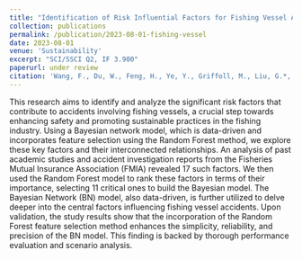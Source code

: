 ```yaml
---
title: "Identification of Risk Influential Factors for Fishing Vessel Accident using Claims Data from Fisheries Mutual Insurance Association"
collection: publications
permalink: /publication/2023-08-01-fishing-vessel
date: 2023-08-01
venue: 'Sustainability'
excerpt: "SCI/SSCI Q2, IF 3.900"
paperurl: under review
citation: 'Wang, F., Du, W., Feng, H., Ye, Y., Griffoll, M., Liu, G.*, Zheng, P. (2023). &quot;Identification of risk influential factors for fishing vessel accident using claims data from fisheries mutual insurance association.&quot; <i>Sustainability</i>, under review.'
---
```


This research aims to identify and analyze the significant risk factors that contribute to accidents involving fishing vessels, a crucial step towards enhancing safety and promoting sustainable practices in the fishing industry. Using a Bayesian network model, which is data-driven and incorporates feature selection using the Random Forest method, we explore these key factors and their interconnected relationships. An analysis of past academic studies and accident investigation reports from the Fisheries Mutual Insurance Association (FMIA) revealed 17 such factors. We then used the Random Forest model to rank these factors in terms of their importance, selecting 11 critical ones to build the Bayesian model. The Bayesian Network (BN) model, also data-driven, is further utilized to delve deeper into the central factors influencing fishing vessel accidents. Upon validation, the study results show that the incorporation of the Random Forest feature selection method enhances the simplicity, reliability, and precision of the BN model. This finding is backed by thorough performance evaluation and scenario analysis.
